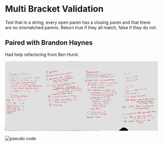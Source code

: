 # Multi Bracket Validation
Test that in a string, every open paren has a closing paren and that there are no mismatched parens. Return true if they all match, false if they do not.

## Paired with Brandon Haynes
Had help refactoring from Ben Hurst.

![Whiteboard image ](/assets/multi_bracket_validation.jpg)

![pseudo code](https://github.com/madelinepet/data-structures-and-algorithms/tree/master/multi_bracket_validation.jpg)
